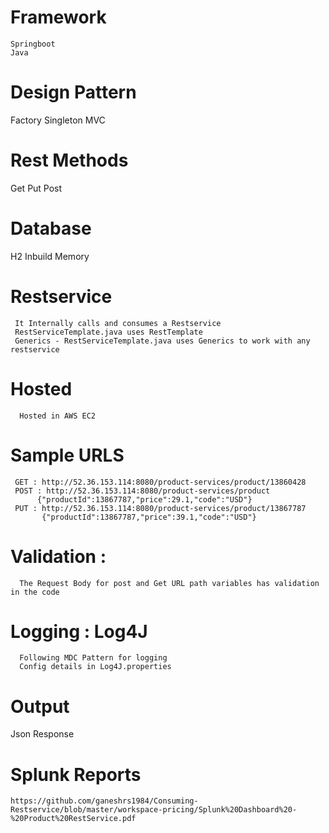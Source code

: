 # Framework
    Springboot
    Java
# Design Pattern
   Factory
   Singleton
   MVC
# Rest Methods
   Get
   Put
   Post
# Database
   H2 Inbuild Memory
# Restservice
     It Internally calls and consumes a Restservice
     RestServiceTemplate.java uses RestTemplate
     Generics - RestServiceTemplate.java uses Generics to work with any restservice 
# Hosted
      Hosted in AWS EC2
# Sample URLS
     GET : http://52.36.153.114:8080/product-services/product/13860428
     POST : http://52.36.153.114:8080/product-services/product
          {"productId":13867787,"price":29.1,"code":"USD"}
     PUT : http://52.36.153.114:8080/product-services/product/13867787
           {"productId":13867787,"price":39.1,"code":"USD"}
# Validation :
      The Request Body for post and Get URL path variables has validation in the code

# Logging : Log4J 
      Following MDC Pattern for logging
      Config details in Log4J.properties
# Output
   Json Response
# Splunk Reports 

	https://github.com/ganeshrs1984/Consuming-Restservice/blob/master/workspace-pricing/Splunk%20Dashboard%20-%20Product%20RestService.pdf
